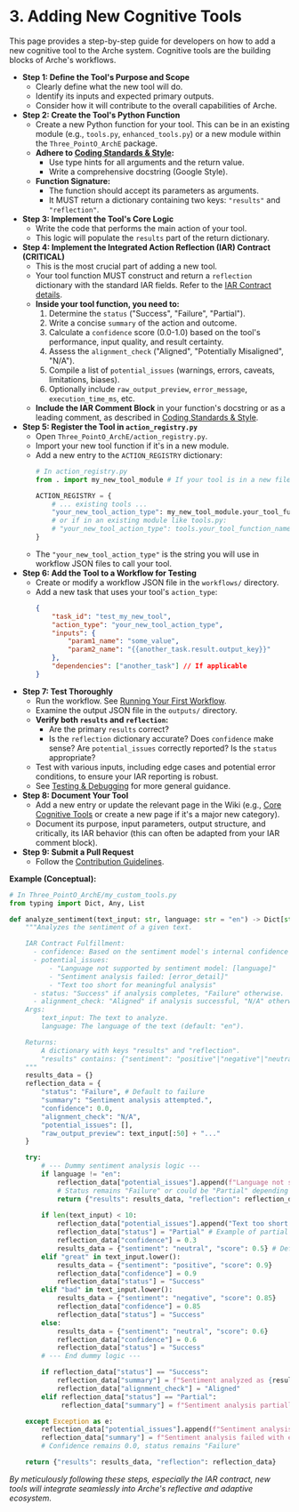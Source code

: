 # 3. Adding New Cognitive Tools

<!--
Instruction for AI Assistant (e.g., Cursor) or Keyholder populating the Wiki:
Step-by-step guide: define function, implement IAR, register in action_registry.py, add to workflow, test.
-->

This page provides a step-by-step guide for developers on how to add a new cognitive tool to the Arche system. Cognitive tools are the building blocks of Arche's workflows.

*   **Step 1: Define the Tool's Purpose and Scope**
    *   Clearly define what the new tool will do.
    *   Identify its inputs and expected primary outputs.
    *   Consider how it will contribute to the overall capabilities of Arche.
*   **Step 2: Create the Tool's Python Function**
    *   Create a new Python function for your tool. This can be in an existing module (e.g., `tools.py`, `enhanced_tools.py`) or a new module within the `Three_PointO_ArchE` package.
    *   **Adhere to [Coding Standards & Style](./02_Coding_Standards_And_Style.md):**
        *   Use type hints for all arguments and the return value.
        *   Write a comprehensive docstring (Google Style).
    *   **Function Signature:**
        *   The function should accept its parameters as arguments.
        *   It MUST return a dictionary containing two keys: `"results"` and `"reflection"`.
*   **Step 3: Implement the Tool's Core Logic**
    *   Write the code that performs the main action of your tool.
    *   This logic will populate the `results` part of the return dictionary.
*   **Step 4: Implement the Integrated Action Reflection (IAR) Contract (CRITICAL)**
    *   This is the most crucial part of adding a new tool.
    *   Your tool function MUST construct and return a `reflection` dictionary with the standard IAR fields. Refer to the [IAR Contract details](../04_Arche_Architecture_And_Internals/04_Action_Registry_and_Tool_Integration.md#the-integrated-action-reflection-iar-contract-mandatory-for-all-tools).
    *   **Inside your tool function, you need to:**
        1.  Determine the `status` ("Success", "Failure", "Partial").
        2.  Write a concise `summary` of the action and outcome.
        3.  Calculate a `confidence` score (0.0-1.0) based on the tool's performance, input quality, and result certainty.
        4.  Assess the `alignment_check` ("Aligned", "Potentially Misaligned", "N/A").
        5.  Compile a list of `potential_issues` (warnings, errors, caveats, limitations, biases).
        6.  Optionally include `raw_output_preview`, `error_message`, `execution_time_ms`, etc.
    *   **Include the IAR Comment Block** in your function's docstring or as a leading comment, as described in [Coding Standards & Style](./02_Coding_Standards_And_Style.md#integrated-action-reflection-iar-comment-block).
*   **Step 5: Register the Tool in `action_registry.py`**
    *   Open `Three_PointO_ArchE/action_registry.py`.
    *   Import your new tool function if it's in a new module.
    *   Add a new entry to the `ACTION_REGISTRY` dictionary:
        ```python
        # In action_registry.py
        from . import my_new_tool_module # If your tool is in a new file

        ACTION_REGISTRY = {
            # ... existing tools ...
            "your_new_tool_action_type": my_new_tool_module.your_tool_function_name,
            # or if in an existing module like tools.py:
            # "your_new_tool_action_type": tools.your_tool_function_name,
        }
        ```
    *   The `"your_new_tool_action_type"` is the string you will use in workflow JSON files to call your tool.
*   **Step 6: Add the Tool to a Workflow for Testing**
    *   Create or modify a workflow JSON file in the `workflows/` directory.
    *   Add a new task that uses your tool's `action_type`:
        ```json
        {
            "task_id": "test_my_new_tool",
            "action_type": "your_new_tool_action_type",
            "inputs": {
                "param1_name": "some_value",
                "param2_name": "{{another_task.result.output_key}}"
            },
            "dependencies": ["another_task"] // If applicable
        }
        ```
*   **Step 7: Test Thoroughly**
    *   Run the workflow. See [Running Your First Workflow](../02_Getting_Started_with_Arche/04_Running_Your_First_Workflow.md).
    *   Examine the output JSON file in the `outputs/` directory.
    *   **Verify both `results` and `reflection`:**
        *   Are the primary `results` correct?
        *   Is the `reflection` dictionary accurate? Does `confidence` make sense? Are `potential_issues` correctly reported? Is the `status` appropriate?
    *   Test with various inputs, including edge cases and potential error conditions, to ensure your IAR reporting is robust.
    *   See [Testing & Debugging](./06_Testing_And_Debugging.md) for more general guidance.
*   **Step 8: Document Your Tool**
    *   Add a new entry or update the relevant page in the Wiki (e.g., [Core Cognitive Tools](../03_Using_Arche_Workflows_And_Tools/02_Core_Cognitive_Tools.md) or create a new page if it's a major new category).
    *   Document its purpose, input parameters, output structure, and critically, its IAR behavior (this can often be adapted from your IAR comment block).
*   **Step 9: Submit a Pull Request**
    *   Follow the [Contribution Guidelines](./01_Contribution_Guidelines.md).

**Example (Conceptual):**

```python
# In Three_PointO_ArchE/my_custom_tools.py
from typing import Dict, Any, List

def analyze_sentiment(text_input: str, language: str = "en") -> Dict[str, Any]:
    """Analyzes the sentiment of a given text.

    IAR Contract Fulfillment:
      - confidence: Based on the sentiment model's internal confidence score for the prediction.
      - potential_issues:
          - "Language not supported by sentiment model: [language]"
          - "Sentiment analysis failed: [error_detail]"
          - "Text too short for meaningful analysis"
      - status: "Success" if analysis completes, "Failure" otherwise.
      - alignment_check: "Aligned" if analysis successful, "N/A" otherwise.
    Args:
        text_input: The text to analyze.
        language: The language of the text (default: "en").

    Returns:
        A dictionary with keys "results" and "reflection".
        "results" contains: {"sentiment": "positive"|"negative"|"neutral", "score": float}.
    """
    results_data = {}
    reflection_data = {
        "status": "Failure", # Default to failure
        "summary": "Sentiment analysis attempted.",
        "confidence": 0.0,
        "alignment_check": "N/A",
        "potential_issues": [],
        "raw_output_preview": text_input[:50] + "..."
    }

    try:
        # --- Dummy sentiment analysis logic --- 
        if language != "en":
            reflection_data["potential_issues"].append(f"Language not supported by sentiment model: {language}")
            # Status remains "Failure" or could be "Partial" depending on design
            return {"results": results_data, "reflection": reflection_data}
        
        if len(text_input) < 10:
            reflection_data["potential_issues"].append("Text too short for meaningful analysis")
            reflection_data["status"] = "Partial" # Example of partial success
            reflection_data["confidence"] = 0.3
            results_data = {"sentiment": "neutral", "score": 0.5} # Default/fallback result
        elif "great" in text_input.lower():
            results_data = {"sentiment": "positive", "score": 0.9}
            reflection_data["confidence"] = 0.9
            reflection_data["status"] = "Success"
        elif "bad" in text_input.lower():
            results_data = {"sentiment": "negative", "score": 0.85}
            reflection_data["confidence"] = 0.85
            reflection_data["status"] = "Success"
        else:
            results_data = {"sentiment": "neutral", "score": 0.6}
            reflection_data["confidence"] = 0.6
            reflection_data["status"] = "Success"
        # --- End dummy logic ---

        if reflection_data["status"] == "Success":
            reflection_data["summary"] = f"Sentiment analyzed as {results_data['sentiment']} with score {results_data['score']}."
            reflection_data["alignment_check"] = "Aligned"
        elif reflection_data["status"] == "Partial":
             reflection_data["summary"] = f"Sentiment analysis partially completed due to: {reflection_data['potential_issues']}."

    except Exception as e:
        reflection_data["potential_issues"].append(f"Sentiment analysis failed: {str(e)}")
        reflection_data["summary"] = f"Sentiment analysis failed with error: {str(e)}"
        # Confidence remains 0.0, status remains "Failure"

    return {"results": results_data, "reflection": reflection_data}

```

*By meticulously following these steps, especially the IAR contract, new tools will integrate seamlessly into Arche's reflective and adaptive ecosystem.* 